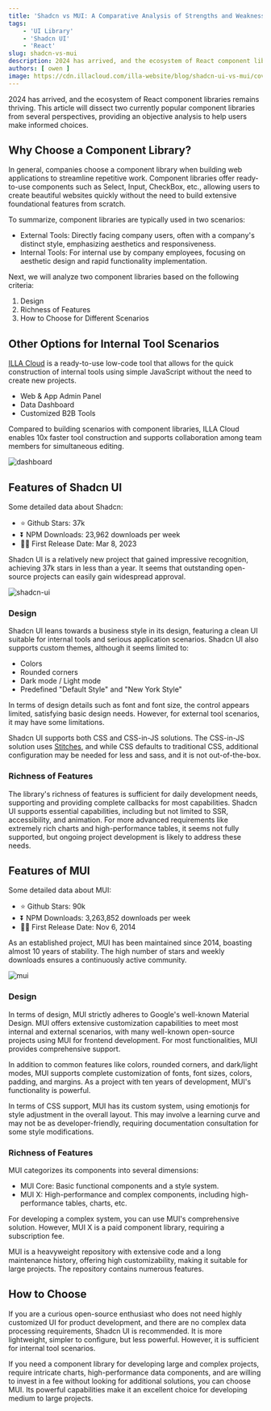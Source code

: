 ```yaml
---
title: 'Shadcn vs MUI: A Comparative Analysis of Strengths and Weaknesses'
tags:
    - 'UI Library'
    - 'Shadcn UI'
    - 'React'
slug: shadcn-vs-mui
description: 2024 has arrived, and the ecosystem of React component libraries remains thriving. This article will dissect two currently popular component libraries from several perspectives, providing an objective analysis to help users make informed choices.
authors: [ owen ]
image: https://cdn.illacloud.com/illa-website/blog/shadcn-ui-vs-mui/cover.png
---
```


2024 has arrived, and the ecosystem of React component libraries remains thriving. This article will dissect two currently popular component libraries from several perspectives, providing an objective analysis to help users make informed choices.

## Why Choose a Component Library?

In general, companies choose a component library when building web applications to streamline repetitive work. Component libraries offer ready-to-use components such as Select, Input, CheckBox, etc., allowing users to create beautiful websites quickly without the need to build extensive foundational features from scratch.

To summarize, component libraries are typically used in two scenarios:

- External Tools: Directly facing company users, often with a company's distinct style, emphasizing aesthetics and responsiveness.
- Internal Tools: For internal use by company employees, focusing on aesthetic design and rapid functionality implementation.

Next, we will analyze two component libraries based on the following criteria:

1. Design
2. Richness of Features
3. How to Choose for Different Scenarios

## Other Options for Internal Tool Scenarios

[ILLA Cloud](https://illacloud.com/) is a ready-to-use low-code tool that allows for the quick construction of internal tools using simple JavaScript without the need to create new projects.

- Web & App Admin Panel
- Data Dashboard
- Customized B2B Tools

Compared to building scenarios with component libraries, ILLA Cloud enables 10x faster tool construction and supports collaboration among team members for simultaneous editing.

![dashboard](https://cdn.illacloud.com/illa-website/blog/shadcn-ui-vs-mui/dashboard.png)

## Features of Shadcn UI

Some detailed data about Shadcn:

- ⭐ Github Stars: 37k
- ⏬ NPM Downloads: 23,962 downloads per week
- 💪🏼 First Release Date: Mar 8, 2023

Shadcn UI is a relatively new project that gained impressive recognition, achieving 37k stars in less than a year. It seems that outstanding open-source projects can easily gain widespread approval.

![shadcn-ui](https://cdn.illacloud.com/illa-website/blog/shadcn-ui-vs-mui/shadcn-ui.png)

### Design

Shadcn UI leans towards a business style in its design, featuring a clean UI suitable for internal tools and serious application scenarios. Shadcn UI also supports custom themes, although it seems limited to:

- Colors
- Rounded corners
- Dark mode / Light mode
- Predefined "Default Style" and "New York Style"

In terms of design details such as font and font size, the control appears limited, satisfying basic design needs. However, for external tool scenarios, it may have some limitations.

Shadcn UI supports both CSS and CSS-in-JS solutions. The CSS-in-JS solution uses [Stitches](https://stitches.dev/), and while CSS defaults to traditional CSS, additional configuration may be needed for less and sass, and it is not out-of-the-box.

### Richness of Features

The library's richness of features is sufficient for daily development needs, supporting and providing complete callbacks for most capabilities. Shadcn UI supports essential capabilities, including but not limited to SSR, accessibility, and animation. For more advanced requirements like extremely rich charts and high-performance tables, it seems not fully supported, but ongoing project development is likely to address these needs.

## Features of MUI

Some detailed data about MUI:

- ⭐ Github Stars: 90k
- ⏬ NPM Downloads: 3,263,852 downloads per week
- 💪🏼 First Release Date: Nov 6, 2014

As an established project, MUI has been maintained since 2014, boasting almost 10 years of stability. The high number of stars and weekly downloads ensures a continuously active community.

![mui](https://cdn.illacloud.com/illa-website/blog/shadcn-ui-vs-mui/mui.png)

### Design

In terms of design, MUI strictly adheres to Google's well-known Material Design. MUI offers extensive customization capabilities to meet most internal and external scenarios, with many well-known open-source projects using MUI for frontend development. For most functionalities, MUI provides comprehensive support.

In addition to common features like colors, rounded corners, and dark/light modes, MUI supports complete customization of fonts, font sizes, colors, padding, and margins. As a project with ten years of development, MUI's functionality is powerful.

In terms of CSS support, MUI has its custom system, using emotionjs for style adjustment in the overall layout. This may involve a learning curve and may not be as developer-friendly, requiring documentation consultation for some style modifications.

### Richness of Features

MUI categorizes its components into several dimensions:

- MUI Core: Basic functional components and a style system.
- MUI X: High-performance and complex components, including high-performance tables, charts, etc.

For developing a complex system, you can use MUI's comprehensive solution. However, MUI X is a paid component library, requiring a subscription fee.

MUI is a heavyweight repository with extensive code and a long maintenance history, offering high customizability, making it suitable for large projects. The repository contains numerous features.

## How to Choose

If you are a curious open-source enthusiast who does not need highly customized UI for product development, and there are no complex data processing requirements, Shadcn UI is recommended. It is more lightweight, simpler to configure, but less powerful. However, it is sufficient for internal tool scenarios.

If you need a component library for developing large and complex projects, require intricate charts, high-performance data components, and are willing to invest in a fee without looking for additional solutions, you can choose MUI. Its powerful capabilities make it an excellent choice for developing medium to large projects.
